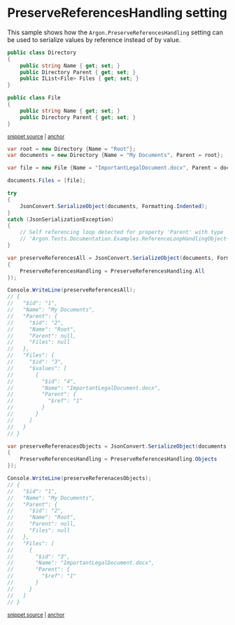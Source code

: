 # PreserveReferencesHandling setting

This sample shows how the `Argon.PreserveReferencesHandling` setting can be used to serialize values by reference instead of by value.

<!-- snippet: PreserveReferencesHandlingObjectTypes -->
<a id='snippet-preservereferenceshandlingobjecttypes'></a>
```cs
public class Directory
{
    public string Name { get; set; }
    public Directory Parent { get; set; }
    public IList<File> Files { get; set; }
}

public class File
{
    public string Name { get; set; }
    public Directory Parent { get; set; }
}
```
<sup><a href='/src/ArgonTests/Documentation/Samples/Serializer/PreserveReferencesHandlingObject.cs#L7-L22' title='Snippet source file'>snippet source</a> | <a href='#snippet-preservereferenceshandlingobjecttypes' title='Start of snippet'>anchor</a></sup>
<!-- endSnippet -->

<!-- snippet: PreserveReferencesHandlingObjectUsage -->
<a id='snippet-preservereferenceshandlingobjectusage'></a>
```cs
var root = new Directory {Name = "Root"};
var documents = new Directory {Name = "My Documents", Parent = root};

var file = new File {Name = "ImportantLegalDocument.docx", Parent = documents};

documents.Files = [file];

try
{
    JsonConvert.SerializeObject(documents, Formatting.Indented);
}
catch (JsonSerializationException)
{
    // Self referencing loop detected for property 'Parent' with type
    // 'Argon.Tests.Documentation.Examples.ReferenceLoopHandlingObject+Directory'. Path 'Files[0]'.
}

var preserveReferencesAll = JsonConvert.SerializeObject(documents, Formatting.Indented, new JsonSerializerSettings
{
    PreserveReferencesHandling = PreserveReferencesHandling.All
});

Console.WriteLine(preserveReferencesAll);
// {
//   "$id": "1",
//   "Name": "My Documents",
//   "Parent": {
//     "$id": "2",
//     "Name": "Root",
//     "Parent": null,
//     "Files": null
//   },
//   "Files": {
//     "$id": "3",
//     "$values": [
//       {
//         "$id": "4",
//         "Name": "ImportantLegalDocument.docx",
//         "Parent": {
//           "$ref": "1"
//         }
//       }
//     ]
//   }
// }

var preserveReferenacesObjects = JsonConvert.SerializeObject(documents, Formatting.Indented, new JsonSerializerSettings
{
    PreserveReferencesHandling = PreserveReferencesHandling.Objects
});

Console.WriteLine(preserveReferenacesObjects);
// {
//   "$id": "1",
//   "Name": "My Documents",
//   "Parent": {
//     "$id": "2",
//     "Name": "Root",
//     "Parent": null,
//     "Files": null
//   },
//   "Files": [
//     {
//       "$id": "3",
//       "Name": "ImportantLegalDocument.docx",
//       "Parent": {
//         "$ref": "1"
//       }
//     }
//   ]
// }
```
<sup><a href='/src/ArgonTests/Documentation/Samples/Serializer/PreserveReferencesHandlingObject.cs#L27-L101' title='Snippet source file'>snippet source</a> | <a href='#snippet-preservereferenceshandlingobjectusage' title='Start of snippet'>anchor</a></sup>
<!-- endSnippet -->
